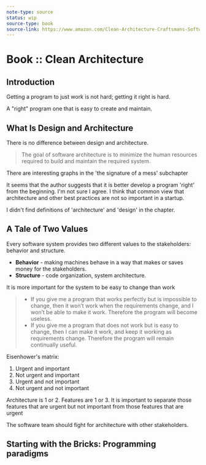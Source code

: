 ```yaml
---
note-type: source
status: wip
source-type: book
source-link: https://www.amazon.com/Clean-Architecture-Craftsmans-Software-Structure/dp/0134494164
---
```


# Book :: Clean Architecture

## Introduction

Getting a program to just work is not hard; getting it right is hard.

A "right" program one that is easy to create and maintain.

## What Is Design and Architecture

There is no difference between design and architecture.

> The goal of software architecture is to minimize the human resources required
> to build and maintain the required system.

There are interesting graphs in the 'the signature of a mess' subchapter

It seems that the author suggests that it is better develop a program 'right'
from the beginning. I'm not sure I agree. I think that common view that
architecture and other best practices are not so important in a startup.

I didn't find definitions of 'architecture' and 'design' in the chapter.

## A Tale of Two Values

Every software system provides two different values to the stakeholders:
behavior and structure.

- **Behavior** - making machines behave in a way that makes or saves money for
  the stakeholders.
- **Structure** - code organization, system architecture.

It is more important for the system to be easy to change than work

> - If you give me a program that works perfectly but is impossible to change,
>   then it won’t work when the requirements change, and I won’t be able to
>   make it work. Therefore the program will become useless.
> - If you give me a program that does not work but is easy to change, then I
>   can make it work, and keep it working as requirements change. Therefore the
>   program will remain continually useful.

Eisenhower's matrix:

1. Urgent and important
2. Not urgent and important
3. Urgent and not important
4. Not urgent and not important

Architecture is 1 or 2. Features are 1 or 3. It is important to separate those
features that are urgent but not important from those features that are urgent

The software team should fight for architecture with other stakeholders.

## Starting with the Bricks: Programming paradigms
